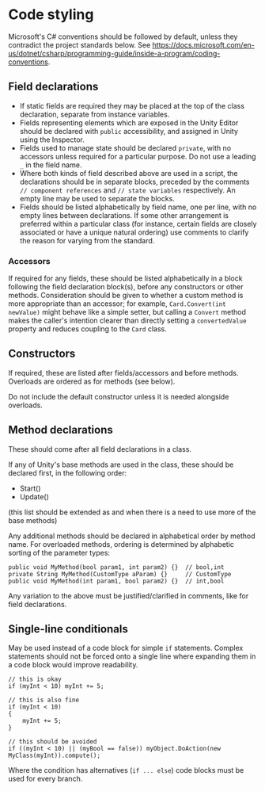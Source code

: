 # Code styling

Microsoft's C# conventions should be followed by default, unless they contradict the project standards below. See https://docs.microsoft.com/en-us/dotnet/csharp/programming-guide/inside-a-program/coding-conventions.

## Field declarations

- If static fields are required they may be placed at the top of the class declaration, separate from instance variables.
- Fields representing elements which are exposed in the Unity Editor should be declared with `public` accessibility, and assigned in Unity using the Inspector.
- Fields used to manage state should be declared `private`, with no accessors unless required for a particular purpose. Do not use a leading `_` in the field name.
- Where both kinds of field described above are used in a script, the declarations should be in separate blocks, preceded by the comments `// component references` and `// state variables` respectively. An empty line may be used to separate the blocks.
- Fields should be listed alphabetically by field name, one per line, with no empty lines between declarations. If some other arrangement is preferred within a particular class (for instance, certain fields are closely associated or have a unique natural ordering) use comments to clarify the reason for varying from the standard.

### Accessors

If required for any fields, these should be listed alphabetically in a block following the field declaration block(s), before any constructors or other methods. Consideration should be given to whether a custom method is more appropriate than an accessor; for example, `Card.Convert(int newValue)` might behave like a simple setter, but calling a `Convert` method makes the caller's intention clearer than directly setting a `convertedValue` property and reduces coupling to the `Card` class.

## Constructors

If required, these are listed after fields/accessors and before methods. Overloads are ordered as for methods (see below).

Do not include the default constructor unless it is needed alongside overloads.

## Method declarations

These should come after all field declarations in a class.

If any of Unity's base methods are used in the class, these should be declared first, in the following order:

- Start()
- Update()

(this list should be extended as and when there is a need to use more of the base methods)

Any additional methods should be declared in alphabetical order by method name. For overloaded methods, ordering is determined by alphabetic sorting of the parameter types:

```
public void MyMethod(bool param1, int param2) {}  // bool,int
private String MyMethod(CustomType aParam) {}     // CustomType
public void MyMethod(int param1, bool param2) {}  // int,bool
```

Any variation to the above must be justified/clarified in comments, like for field declarations.

## Single-line conditionals

May be used instead of a code block for simple `if` statements. Complex statements should not be forced onto a single line where expanding them in a code block would improve readability.

```
// this is okay
if (myInt < 10) myInt += 5;

// this is also fine
if (myInt < 10)
{
    myInt += 5;
}

// this should be avoided
if ((myInt < 10) || (myBool == false)) myObject.DoAction(new MyClass(myInt)).compute();
```

Where the condition has alternatives (`if ... else`) code blocks must be used for every branch.
